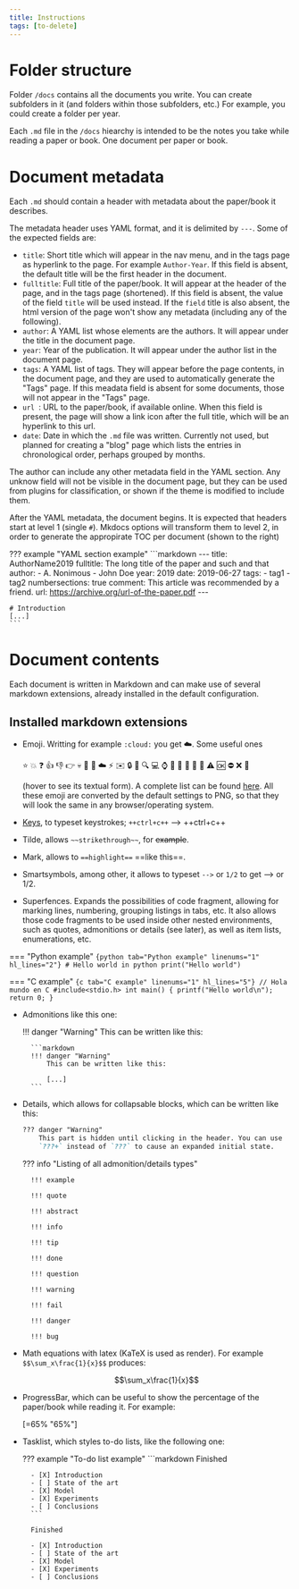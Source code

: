 ```yaml
---
title: Instructions
tags: [to-delete]
---
```


# Folder structure

Folder `/docs` contains all the documents you write. You can create subfolders in it (and folders within those subfolders, etc.) For example, you could create a folder per year.

Each `.md` file in the `/docs` hiearchy is intended to be the notes you take while reading a paper or book. One document per paper or book.

# Document metadata

Each `.md` should contain a header with metadata about the paper/book it describes.
 
The metadata header uses YAML format, and it is delimited by `---`. Some of the expected fields are:

* `title`: Short title which will appear in the nav menu, and in the tags page as hyperlink to the page. For example `Author-Year`. If this field is absent, the default title will be the first header in the document.
* `fulltitle`: Full title of the paper/book. It will appear at the header of the page, and in the tags page (shortened). If this field is absent, the value of the field `title` will be used instead. If the `field` title is also absent, the html version of the page won't show any metadata (including any of the following).
* `author`: A YAML list whose elements are the authors. It will appear under the title in the document page.
* `year`: Year of the publication. It will appear under the author list in the document page.
* `tags`: A YAML list of tags. They will appear before the page contents, in the document page, and they are used to automatically generate the "Tags" page. If this meadata field is absent for some documents, those will not appear in the "Tags" page.
* `url `: URL to the paper/book, if available online. When this field is present, the page will show a link icon after the full title, which will be an hyperlink to this url.
* `date`: Date in which the `.md` file was written. Currently not used, but planned for creating a "blog" page which lists the entries in chronological order, perhaps grouped by months.

The author can include any other metadata field in the YAML section. Any unknow field will not be visible in the document page, but they can be used from plugins for classification, or shown if the theme is modified to include them.

After the YAML metadata, the document begins. It is expected that headers start at level 1 (single `#`). Mkdocs options will transform them to level 2, in order to generate the appropirate TOC per document (shown to the right)

??? example "YAML section example"
    ```markdown
    ---
    title: AuthorName2019
    fulltitle: The long title of the paper and such and that
    author: 
    - A. Nonimous
    - John Doe
    year: 2019
    date: 2019-06-27
    tags:
    - tag1
    - tag2
    numbersections: true
    comment: This article was recommended by a friend.
    url: https://archive.org/url-of-the-paper.pdf
    ---

    # Introduction
    [...]
    ```

# Document contents

Each document is written in Markdown and can make use of several markdown extensions, already installed in the default configuration.

## Installed markdown extensions


* Emoji. Writting for example `:cloud:` you get :cloud:. Some useful ones

     :star: :boom: :question: :+1: :-1: :point_right: :skull: :eyes: :thought_balloon: :cloud: :zap: :envelope: :lock: :key: :mag: :computer: :watch: :file_folder: :pencil: :bookmark: :memo: :book: :warning: :ok: :no_entry: :x: :red_circle:

    (hover to see its textual form). A complete list can be found [here](https://gist.github.com/rxaviers/7360908). All these emoji are converted by the default settings to PNG, so that they will look the same in any browser/operating system.

* [Keys](https://facelessuser.github.io/pymdown-extensions/extensions/keys/), to typeset keystrokes; `++ctrl+c++` --> ++ctrl+c++ 
* Tilde, allows `~~strikethrough~~`, for ~~example~~. 
* Mark, allows to `==highlight==` ==like this==.
* Smartsymbols, among other, it allows to typeset `-->` or `1/2` to get --> or 1/2.
* Superfences. Expands the possibilities of code fragment, allowing for marking lines, numbering, grouping listings in tabs, etc. It also allows those code fragments to be used inside other nested environments, such as quotes, admonitions or details (see later), as well as item lists, enumerations, etc. 

=== "Python example"
    ```{python tab="Python example" linenums="1" hl_lines="2"}
    # Hello world in python
    print("Hello world")
    ```

=== "C example"
    ```{c tab="C example" linenums="1" hl_lines="5"}
    // Hola mundo en C
    #include<stdio.h>
    int main()
    {
        printf("Hello world\n");
        return 0;
    }
    ```

* Admonitions like this one:

    !!! danger "Warning"
        This can be written like this:

        ```markdown
        !!! danger "Warning"
            This can be written like this:
             
            [...]
        ```

* Details, which allows for collapsable blocks, which can be written like this:

    ```markdown
    ??? danger "Warning"
        This part is hidden until clicking in the header. You can use 
        `???+` instead of `???` to cause an expanded initial state.
    ```

    ??? info "Listing of all admonition/details types"

        !!! example
            
        !!! quote
            
        !!! abstract
            
        !!! info
            
        !!! tip
            
        !!! done
            
        !!! question
            
        !!! warning
            
        !!! fail
            
        !!! danger
            
        !!! bug
            

* Math equations with latex (KaTeX is used as render). For example `$$\sum_x\frac{1}{x}$$` produces:

    $$\sum_x\frac{1}{x}$$ 

* ProgressBar, which can be useful to show the percentage of the paper/book while reading it. For example:

    [=65% "65%"]

* Tasklist, which styles to-do lists, like the following one:

    ??? example "To-do list example"
        ```markdown
        Finished

        - [X] Introduction
        - [ ] State of the art
        - [X] Model
        - [X] Experiments
        - [ ] Conclusions
        ```

        Finished

        - [X] Introduction
        - [ ] State of the art
        - [X] Model
        - [X] Experiments
        - [ ] Conclusions
